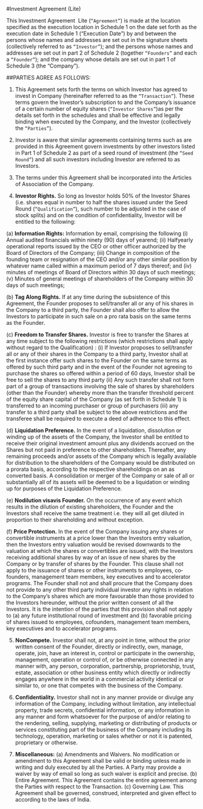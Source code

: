 #Investment Agreement (Lite)

This Investment Agreement ­ Lite (`“Agreement​”`) is made at the location specified as the execution location in Schedule 1 on the date set forth as the execution date in Schedule 1 (“Execution Date​”) by and between the persons whose names and addresses are set out in the signature sheets (collectively referred to as `“Investor​”`); and the persons whose names and addresses are set out in part 2 of Schedule 2 (together `“Founders”` and each a `“Founder”​`); and the company whose details are set out in part 1 of Schedule 3 (the “Company”​).

##PARTIES AGREE AS FOLLOWS:

1. This Agreement sets forth the terms on which Investor has agreed to invest in Company (hereinafter referred to as the `“Transaction​”`). These terms govern the Investor’s subscription to and the Company’s issuance of a certain number of equity shares (`“Investor Shares​”`)as per the details set forth in the schedules and shall be effective and legally binding when executed by the Company, and the Investor (collectively the `“Parties​”`).

2. Investor is aware that similar agreements containing terms such as are provided in this Agreement govern investments by other investors listed in Part 1 of Schedule 2 as part of a seed round of investment (the `“Seed Round​”`) and all such investors including Investor are referred to as Investors.

3. The terms under this Agreement shall be incorporated into the Articles of Association of the Company.

4. **Investor Rights​.** So long as Investor holds 50% of the Investor Shares (i.e. shares equal in number to half the shares issued under the Seed Round (`“Qualification​”`), such number to be adjusted in the case of stock splits) and on the condition of confidentiality, Investor will be entitled to the following:

(a) **Information Rights:** Information by email, comprising the following (i) Annual audited financials within ninety (90) days of year­end; (ii) Half­yearly operational reports issued by the CEO or other officer authorized by the Board of Directors of the Company; (iii) Change in composition of the founding team or resignation of the CEO and/or any other similar position by whatever name called within a maximum period of 7 days thereof; and (iv) minutes of meetings of Board of Directors within 30 days of such meetings; (v) Minutes of general meetings of shareholders of the Company within 30 days of such meetings;

(b) **Tag Along Rights.** If at any time during the subsistence of this Agreement, the Founder proposes to sell/transfer all or any of his shares in the Company to a third party, the Founder shall also offer to allow the Investors to participate in such sale on a pro rata basis on the same terms as the Founder.

(c) **Freedom to Transfer Shares.** Investor is free to transfer the Shares at any time subject to the following restrictions (which restrictions shall apply without regard to the Qualification) : (i) If Investor proposes to sell/transfer all or any of their shares in the Company to a third party, Investor shall at the first instance offer such shares to the Founder on the same terms as offered by such third party and in the event of the Founder not agreeing to purchase the shares so offered within a period of 60 days, Investor shall be free to sell the shares to any third party (ii) Any such transfer shall not form part of a group of transactions involving the sale of shares by shareholders (other than the Founder) whereby more than the transfer threshold percent of the equity share capital of the Company (as set forth in Schedule 1) is transferred to an incoming purchaser or group of purchasers (iii) any transfer to a third party shall be subject to the above restrictions and the transferee shall be required to execute a deed of adherence to this effect. 

(d) **Liquidation Preference.** In the event of a liquidation, dissolution or winding up of the assets of the Company, the Investor shall be entitled to receive their original investment amount plus any dividends accrued on the Shares but not paid in preference to other shareholders. Thereafter, any remaining proceeds and/or assets of the Company which is legally available for distribution to the shareholders of the Company would be distributed on a pro­rata basis, according to the respective shareholdings on an as converted basis. A consolidation or merger of the Company or sale of all or substantially all of its assets will be deemed to be a liquidation or winding up for purposes of the Liquidation Preference. 

(e) **No­dilution vis­a­vis Founder.** On the occurrence of any event which results in the dilution of existing shareholders, the Founder and the Investors shall receive the same treatment i.e. they will all get diluted in proportion to their shareholding and without exception. 

(f) **Price Protection.** In the event of the Company issuing any shares or convertible instruments at a price lower than the Investors entry valuation, then the Investors entry valuation would be revised downwards to the valuation at which the shares or convertibles are issued, with the Investors receiving additional shares by way of an issue of new shares by the Company or by transfer of shares by the Founder. This clause shall not apply to the issuance of shares or other instruments to employees, co­founders, management team members, key executives and to accelerator programs. The Founder shall not and shall procure that the Company does not provide to any other third party individual investor any rights in relation to the Company’s shares which are more favourable than those provided to the Investors hereunder, without the prior written consent of all the Investors. It is the intention of the parties that this provision shall not apply to (a) any future institutional round of investment and (b) favorable pricing of shares issued to employees, co­founders, management team members, key executives and to accelerator programs. 

5. **Non­Compete​.** Investor shall not, at any point in time, without the prior written consent of the Founder, directly or indirectly, own, manage, operate, join, have an interest in, control or participate in the ownership, management, operation or control of, or be otherwise connected in any manner with, any person, corporation, partnership, proprietorship, trust, estate, association or other business entity which directly or indirectly engages anywhere in the world in a commercial activity identical or similar to, or one that competes with the business of the Company. 

6. **Confidentiality​.** Investor shall not in any manner provide or divulge any information of the Company, including without limitation, any intellectual property, trade secrets, confidential information, or any information in any manner and form whatsoever for the purpose of and/or relating to the rendering, selling, supplying, marketing or distributing of products or services constituting part of the business of the Company including its technology, operation, marketing or sales whether or not it is patented, proprietary or otherwise. 

7. **Miscellaneous:** ​(a) Amendments and Waivers. No modification or amendment to this Agreement shall be valid or binding unless made in writing and duly executed by all the Parties. A Party may provide a waiver by way of email so long as such waiver is explicit and precise. (b) Entire Agreement. This Agreement contains the entire agreement among the Parties with respect to the Transaction. (c) Governing Law. This Agreement shall be governed, construed, interpreted and given effect to according to the laws of India. 